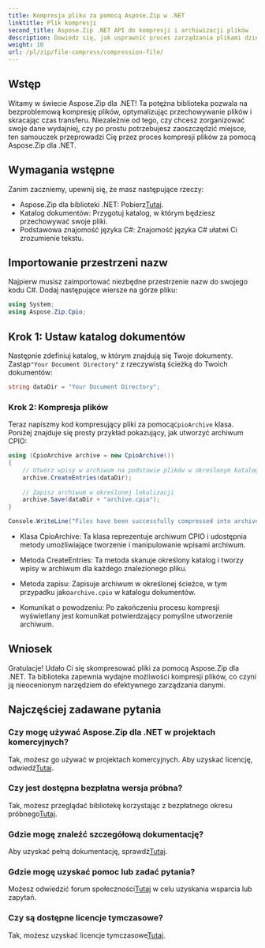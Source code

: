 ```yaml
---
title: Kompresja pliku za pomocą Aspose.Zip w .NET
linktitle: Plik kompresji
second_title: Aspose.Zip .NET API do kompresji i archiwizacji plików
description: Dowiedz się, jak usprawnić proces zarządzania plikami dzięki Aspose.Zip dla .NET. Ten szczegółowy przewodnik przeprowadzi Cię przez kroki kompresji plików.
weight: 10
url: /pl/zip/file-compress/compression-file/
---
```

## Wstęp

Witamy w świecie Aspose.Zip dla .NET! Ta potężna biblioteka pozwala na bezproblemową kompresję plików, optymalizując przechowywanie plików i skracając czas transferu. Niezależnie od tego, czy chcesz zorganizować swoje dane wydajniej, czy po prostu potrzebujesz zaoszczędzić miejsce, ten samouczek przeprowadzi Cię przez proces kompresji plików za pomocą Aspose.Zip dla .NET.

## Wymagania wstępne

Zanim zaczniemy, upewnij się, że masz następujące rzeczy:

-  Aspose.Zip dla biblioteki .NET: Pobierz[Tutaj](https://releases.aspose.com/zip/net/).
- Katalog dokumentów: Przygotuj katalog, w którym będziesz przechowywać swoje pliki.
- Podstawowa znajomość języka C#: Znajomość języka C# ułatwi Ci zrozumienie tekstu.

## Importowanie przestrzeni nazw

Najpierw musisz zaimportować niezbędne przestrzenie nazw do swojego kodu C#. Dodaj następujące wiersze na górze pliku:

```csharp
using System;
using Aspose.Zip.Cpio;
```

## Krok 1: Ustaw katalog dokumentów

Następnie zdefiniuj katalog, w którym znajdują się Twoje dokumenty. Zastąp`"Your Document Directory"` z rzeczywistą ścieżką do Twoich dokumentów:

```csharp
string dataDir = "Your Document Directory";
```

### Krok 2: Kompresja plików

 Teraz napiszmy kod kompresujący pliki za pomocą`CpioArchive` klasa. Poniżej znajduje się prosty przykład pokazujący, jak utworzyć archiwum CPIO:

```csharp
using (CpioArchive archive = new CpioArchive())
{
    // Utwórz wpisy w archiwum na podstawie plików w określonym katalogu
    archive.CreateEntries(dataDir);
    
    // Zapisz archiwum w określonej lokalizacji
    archive.Save(dataDir + "archive.cpio");
}

Console.WriteLine("Files have been successfully compressed into archive.cpio!");
```

- Klasa CpioArchive: Ta klasa reprezentuje archiwum CPIO i udostępnia metody umożliwiające tworzenie i manipulowanie wpisami archiwum.
  
- Metoda CreateEntries: Ta metoda skanuje określony katalog i tworzy wpisy w archiwum dla każdego znalezionego pliku.
  
-  Metoda zapisu: Zapisuje archiwum w określonej ścieżce, w tym przypadku jako`archive.cpio` w katalogu dokumentów.
  
- Komunikat o powodzeniu: Po zakończeniu procesu kompresji wyświetlany jest komunikat potwierdzający pomyślne utworzenie archiwum.

## Wniosek

Gratulacje! Udało Ci się skompresować pliki za pomocą Aspose.Zip dla .NET. Ta biblioteka zapewnia wydajne możliwości kompresji plików, co czyni ją nieocenionym narzędziem do efektywnego zarządzania danymi.

## Najczęściej zadawane pytania

### Czy mogę używać Aspose.Zip dla .NET w projektach komercyjnych?
 Tak, możesz go używać w projektach komercyjnych. Aby uzyskać licencję, odwiedź[Tutaj](https://purchase.conholdate.com/buy).

### Czy jest dostępna bezpłatna wersja próbna?
 Tak, możesz przeglądać bibliotekę korzystając z bezpłatnego okresu próbnego[Tutaj](https://releases.aspose.com/).

### Gdzie mogę znaleźć szczegółową dokumentację?
 Aby uzyskać pełną dokumentację, sprawdź[Tutaj](https://reference.aspose.com/zip/net/).

### Gdzie mogę uzyskać pomoc lub zadać pytania?
 Możesz odwiedzić forum społeczności[Tutaj](https://forum.aspose.com/c/zip/37) w celu uzyskania wsparcia lub zapytań.

### Czy są dostępne licencje tymczasowe?
 Tak, możesz uzyskać licencje tymczasowe[Tutaj](https://purchase.conholdate.com/temporary-license/).